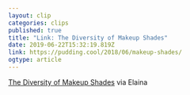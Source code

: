 ```yaml
---
layout: clip 
categories: clips 
published: true 
title: "Link: The Diversity of Makeup Shades" 
date: 2019-06-22T15:32:19.819Z 
link: https://pudding.cool/2018/06/makeup-shades/ 
ogtype: article 
---
```

[The Diversity of Makeup Shades](https://pudding.cool/2018/06/makeup-shades/) 
via Elaina